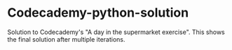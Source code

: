 # Codecademy-python-solution
Solution to Codecademy's "A day in the supermarket exercise". This shows the final solution after multiple iterations.
